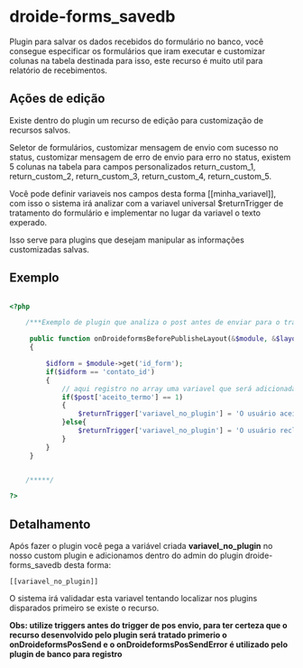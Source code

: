 # droide-forms_savedb
Plugin para salvar os dados recebidos do formulário no banco, você consegue especificar os formulários que iram executar e customizar colunas na tabela destinada para isso, este recurso é muito util para relatório de recebimentos.

## Ações de edição

Existe dentro do plugin um recurso de edição para customização de recursos salvos.

Seletor de formulários, customizar mensagem de envio com sucesso no status, customizar mensagem de erro de envio para erro no status, existem 5 colunas na tabela para campos personalizados return_custom_1, return_custom_2, return_custom_3, return_custom_4, return_custom_5.

Você pode definir variaveis nos campos desta forma [[minha_variavel]], com isso o sistema irá analizar com a variavel universal $returnTrigger de tratamento do formulário e implementar no lugar da variavel o texto experado.

Isso serve para plugins que desejam manipular as informações customizadas salvas.

## Exemplo

```php

<?php 

    /***Exemplo de plugin que analiza o post antes de enviar para o tratamento do layout**/

     public function onDroideformsBeforePublisheLayout(&$module, &$layout, &$post, &$log, &$returnTrigger)
     {

         $idform = $module->get('id_form'); 
         if($idform == 'contato_id')
         {
             // aqui registro no array uma variavel que será adicionada no admin do plugin do savedb
             if($post['aceito_termo'] == 1)
             {
                 $returnTrigger['variavel_no_plugin'] = 'O usuário aceitou';
             }else{
                 $returnTrigger['variavel_no_plugin'] = 'O usuário reclinou';
             }
         }
     }


    /*****/

?>

```

## Detalhamento
Após fazer o plugin você pega a variável criada **variavel_no_plugin** no nosso custom plugin e adicionamos dentro do admin do plugin droide-forms_savedb desta forma:
```
[[variavel_no_plugin]]
```
O sistema irá validadar esta variavel tentando localizar nos plugins disparados primeiro se existe o recurso.

 **Obs: utilize triggers antes do trigger de pos envio, para ter certeza que o recurso desenvolvido pelo plugin será tratado primerio o onDroideformsPosSend e o onDroideformsPosSendError é utilizado pelo plugin de banco para registro**

 
